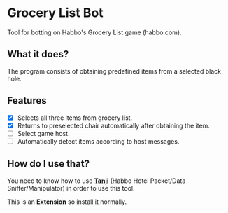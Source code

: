 # Grocery List Bot
Tool for botting on Habbo's Grocery List game (habbo.com).

## What it does?
The program consists of obtaining predefined items from a selected black hole.

## Features
- [x] Selects all three items from grocery list.
- [x] Returns to preselected chair automatically after obtaining the item.
- [ ] Select game host.
- [ ] Automatically detect items according to host messages.

## How do I use that?
You need to know how to use **[Tanji](https://github.com/ArachisH/Tanji)** (Habbo Hotel Packet/Data Sniffer/Manipulator) in order to use this tool.

This is an **Extension** so install it normally.
